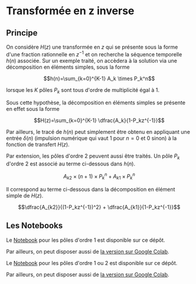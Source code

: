 # Transformée en z inverse

## Principe

On considère $H(z)$ une transformée en $z$ qui se présente sous la forme d'une fraction rationnelle en $z^{-1}$ et on recherche la séquence temporelle $h(n)$ associée. Sur un exemple traité, on accèdera à la solution via une décomposition en éléments simples, sous la forme

$$h(n)=\sum_{k=0}^{K-1} A_k \times P_k^n$$

lorsque les $K$ pôles $P_k$ sont tous d'ordre de multiplicité égal à 1.

Sous cette hypothèse, la décomposition en éléments simples se présente en effet sous la forme

$$H(z)=\sum_{k=0}^{K-1} \dfrac{A_k}{1-P_kz^{-1}}$$

Par ailleurs, le tracé de $h(n)$ peut simplement être obtenu en appliquant une entrée $\delta(n)$ (impulsion numérique qui vaut $1$ pour $n=0$ et $0$ sinon) à la fonction de transfert $H(z)$.

Par extension, les pôles d'ordre 2 peuvent aussi être traités. Un pôle $P_k$ d'ordre 2 est associé au terme ci-dessous dans $h(n)$.

$$A_{k2} \times (n+1) \times P_k^n + A_{k1} \times P_k^n$$

Il correspond au terme ci-dessous dans la décomposition en élément simple de $H(z)$.

$$\dfrac{A_{k2}}{(1-P_kz^{-1})^2} + \dfrac{A_{k1}}{1-P_kz^{-1}}$$

## Les Notebooks

Le [Notebook](tzinv_ordre1.ipynb) pour les pôles d'ordre 1 est disponible sur ce dépôt.

Par ailleurs, on peut disposer aussi de [la version sur Google Colab](https://colab.research.google.com/drive/1apsHT_S6EJ6aIAlqmrPvxvE24gnwubkB?usp=drive_link).

Le [Notebook](tzinv_ordre2.ipynb) pour les pôles d'ordre 1 ou 2 est disponible sur ce dépôt.

Par ailleurs, on peut disposer aussi de [la version sur Google Colab](https://colab.research.google.com/drive/1-FxWG_sAFUHAgCftML5VYthL1JakQ7O5?usp=drive_link).
